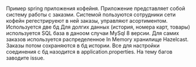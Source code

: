 Пример spring приложения кофейня.
Приложение представляет собой систему работы с заказми.
Системой пользуются сотрудники сети кофейн регестрируеют в ней
заказы, управляют асортиментом. Используется две бд
Для долгих данных (история, номера карт, товары) используется SQL база
в даноом случаи MySql 8  версии. Для самих заказов используется распределенное In Memory
хранилище Hazelcast. Заказы потом сохраняются в бд истории.
Все для настройки соединения с бд назодится в application.properties. На тему багов заводите issue.